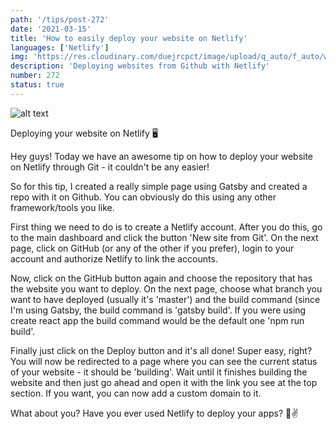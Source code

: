 ```yaml
---
path: '/tips/post-272'
date: '2021-03-15'
title: 'How to easily deploy your website on Netlify'
languages: ['Netlify']
img: 'https://res.cloudinary.com/duejrcpct/image/upload/q_auto/f_auto/w_1000/v1615815016/tips/272-1_pgqptu.png'
description: 'Deploying websites from Github with Netlify'
number: 272
status: true
---
```


![alt text](https://res.cloudinary.com/duejrcpct/image/upload/q_auto/v1615815209/tips/272-2_lxptcz.gif 'deploy on netlify')

Deploying your website on Netlify 🖥️

Hey guys! Today we have an awesome tip on how to deploy your website on Netlify through Git - it couldn't be any easier!

So for this tip, I created a really simple page using Gatsby and created a repo with it on Github. You can obviously do this using any other framework/tools you like.

First thing we need to do is to create a Netlify account. After you do this, go to the main dashboard and click the button 'New site from Git'. On the next page, click on GitHub (or any of the other if you prefer), login to your account and authorize Netlify to link the accounts. 

Now, click on the GitHub button again and choose the repository that has the website you want to deploy. On the next page, choose what branch you want to have deployed (usually it's 'master') and the build command (since I'm using Gatsby, the build command is 'gatsby build'. If you were using create react app the build command would be the default one 'npm run build'.

Finally just click on the Deploy button and it's all done! Super easy, right?
You will now be redirected to a page where you can see the current status of your website - it should be 'building'. Wait until it finishes building the website and then just go ahead and open it with the link you see at the top section. If you want, you can now add a custom domain to it.

What about you? Have you ever used Netlify to deploy your apps? 🤔✌️